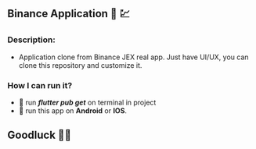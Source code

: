 ## Binance Application :office: :chart:

### Description:

- Application clone from Binance JEX real app. Just have UI/UX, you can clone this repository and customize it.

### How I can run it?

- :rocket: run ***flutter pub get*** on terminal in project
- :rocket: run this app on **Android** or **IOS**.

## Goodluck :tada::tada:
